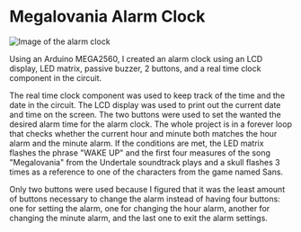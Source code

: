 # Megalovania Alarm Clock
 
![Image of the alarm clock](https://i.imgur.com/cBfMdTH.png)

Using an Arduino MEGA2560, I created an alarm clock using an LCD display, LED matrix, passive buzzer, 2 buttons, and a real time clock component in the circuit.

The real time clock component was used to keep track of the time and the date in the circuit. The LCD display was used to print out the current date and time on the screen. The two buttons were used to set the wanted the desired alarm time for the alarm clock. The whole project is in a forever loop that checks whether the current hour and minute both matches the hour alarm and the minute alarm. If the conditions are met, the LED matrix flashes the phrase "WAKE UP" and the first four measures of the song "Megalovania" from the Undertale soundtrack plays and a skull flashes 3 times as a reference to one of the characters from the game named Sans.

Only two buttons were used because I figured that it was the least amount of buttons necessary to change the alarm instead of having four buttons: one for setting the alarm, one for changing the hour alarm, another for changing the minute alarm, and the last one to exit the alarm settings.
